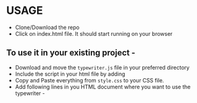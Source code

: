 # USAGE

- Clone/Download the repo
- Click on index.html file. It should start running on your browser

## To use it in your existing project -
- Download and move the <code>typewriter.js</code> file in your preferred directory
- Include the script in your html file by adding
<code><script src="YOUR_PATH/typewriter.js"></script></code>
- Copy and Paste everything from <code>style.css</code> to your CSS file.
- Add following lines in you HTML document where you want to use the typewriter -
 <pre> 
  <code><div class="tr-container"><span id="respTypeWriter">
    </span><span class="cursor">&nbsp;</span>
  </div></code>
 </pre>

